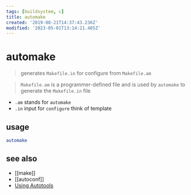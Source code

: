 ```yaml
---
tags: [buildsystem, c]
title: automake
created: '2019-08-21T14:37:43.236Z'
modified: '2023-05-01T13:14:21.485Z'
---
```


# automake

> generates `Makefile.in` for configure from `Makefile.am` 

> `Makefile.am` is a programmer-defined file and is used by `automake` to generate the `Makefile.in` file 

- `.am` stands for `automake`
- `.in` input for `configure` think of template

## usage

```sh
automake
```

## see also

- [[make]]
- [[autoconf]]
- [Using Autotools](https://developer.gnome.org/anjuta-build-tutorial/stable/create-autotools.html.en)
